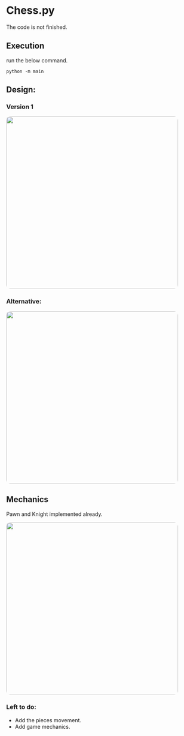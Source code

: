 # Chess.py
The code is not finished.

## Execution
run the below command.
```shell
python -m main
```

## Design:
### Version 1


<img
  src="https://github.com/user-attachments/assets/080edacf-c3c8-452b-b247-345a3ca0e74e"
  style="border-radius: 10px; width: 460px;"/>

### Alternative:


<img
  src="https://github.com/user-attachments/assets/5bd88949-44e7-4219-a979-32989f5ee85e"
  style="border-radius: 10px; width: 460px;"/>

## Mechanics
Pawn and Knight implemented already.

<img
  src="https://github.com/user-attachments/assets/b845659f-609a-4ec4-b2c2-f4f5e57cef8e"
  style="border-radius: 10px; width: 460px;"/>

### Left to do:
* Add the pieces movement.
* Add game mechanics.

